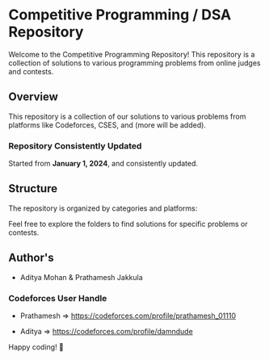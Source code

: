 # Competitive Programming / DSA  Repository

Welcome to the Competitive Programming Repository! This repository is a collection of solutions to various programming problems from online judges and contests.

## Overview

This repository is a collection of our solutions to various problems from platforms like Codeforces, CSES, and (more will be added).

### Repository Consistently Updated

Started from **January 1, 2024**, and consistently updated. 

## Structure

The repository is organized by categories and platforms:

Feel free to explore the folders to find solutions for specific problems or contests.

## Author's

- Aditya Mohan & Prathamesh Jakkula

### Codeforces User Handle 

- Prathamesh => https://codeforces.com/profile/prathamesh_01110

- Aditya => https://codeforces.com/profile/damndude

Happy coding! 🌟
